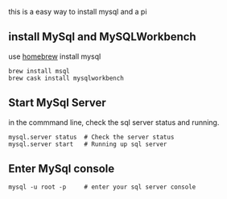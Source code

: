 this is a easy way to install mysql and a pi 


## install MySql and MySQLWorkbench  
use [homebrew](http://brew.sh) install mysql 

	brew install msql 
	brew cask install mysqlworkbench


## Start MySql Server 
in the commmand line, check the sql server status and running.  

	
	mysql.server status  # Check the server status 
	mysql.server start   # Running up sql server 

## Enter MySql console 
	
	mysql -u root -p     # enter your sql server console 

